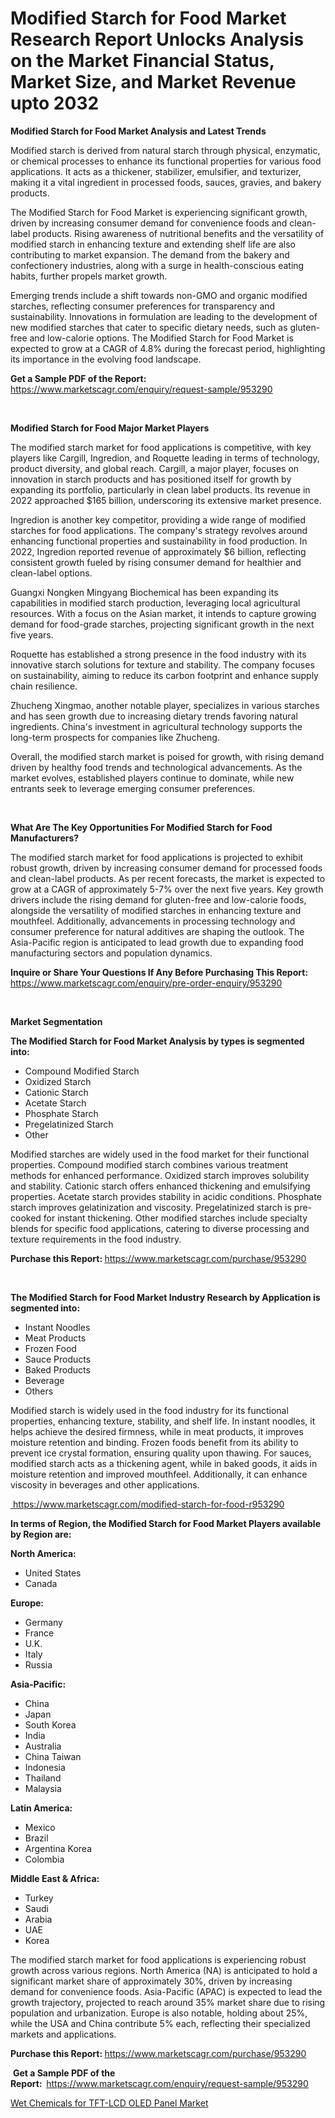 <p><h1>Modified Starch for Food Market Research Report Unlocks Analysis on the Market Financial Status, Market Size, and Market Revenue upto 2032</h1></p><p><strong>Modified Starch for Food Market Analysis and Latest Trends</strong></p>
<p><p>Modified starch is derived from natural starch through physical, enzymatic, or chemical processes to enhance its functional properties for various food applications. It acts as a thickener, stabilizer, emulsifier, and texturizer, making it a vital ingredient in processed foods, sauces, gravies, and bakery products.</p><p>The Modified Starch for Food Market is experiencing significant growth, driven by increasing consumer demand for convenience foods and clean-label products. Rising awareness of nutritional benefits and the versatility of modified starch in enhancing texture and extending shelf life are also contributing to market expansion. The demand from the bakery and confectionery industries, along with a surge in health-conscious eating habits, further propels market growth.</p><p>Emerging trends include a shift towards non-GMO and organic modified starches, reflecting consumer preferences for transparency and sustainability. Innovations in formulation are leading to the development of new modified starches that cater to specific dietary needs, such as gluten-free and low-calorie options. The Modified Starch for Food Market is expected to grow at a CAGR of 4.8% during the forecast period, highlighting its importance in the evolving food landscape.</p></p>
<p><strong>Get a Sample PDF of the Report:&nbsp;</strong> <a href="https://www.marketscagr.com/enquiry/request-sample/953290?utm_campaign=3189&utm_medium=2&utm_source=Github&utm_content=ia&utm_term=02042025&utm_id=modified-starch-for-food">https://www.marketscagr.com/enquiry/request-sample/953290</a></p>
<p>&nbsp;</p>
<p><strong>Modified Starch for Food Major Market Players</strong></p>
<p><p>The modified starch market for food applications is competitive, with key players like Cargill, Ingredion, and Roquette leading in terms of technology, product diversity, and global reach. Cargill, a major player, focuses on innovation in starch products and has positioned itself for growth by expanding its portfolio, particularly in clean label products. Its revenue in 2022 approached $165 billion, underscoring its extensive market presence.</p><p>Ingredion is another key competitor, providing a wide range of modified starches for food applications. The company's strategy revolves around enhancing functional properties and sustainability in food production. In 2022, Ingredion reported revenue of approximately $6 billion, reflecting consistent growth fueled by rising consumer demand for healthier and clean-label options.</p><p>Guangxi Nongken Mingyang Biochemical has been expanding its capabilities in modified starch production, leveraging local agricultural resources. With a focus on the Asian market, it intends to capture growing demand for food-grade starches, projecting significant growth in the next five years.</p><p>Roquette has established a strong presence in the food industry with its innovative starch solutions for texture and stability. The company focuses on sustainability, aiming to reduce its carbon footprint and enhance supply chain resilience.</p><p>Zhucheng Xingmao, another notable player, specializes in various starches and has seen growth due to increasing dietary trends favoring natural ingredients. China's investment in agricultural technology supports the long-term prospects for companies like Zhucheng.</p><p>Overall, the modified starch market is poised for growth, with rising demand driven by healthy food trends and technological advancements. As the market evolves, established players continue to dominate, while new entrants seek to leverage emerging consumer preferences.</p></p>
<p>&nbsp;</p>
<p><strong>What Are The Key Opportunities For Modified Starch for Food Manufacturers?</strong></p>
<p><p>The modified starch market for food applications is projected to exhibit robust growth, driven by increasing consumer demand for processed foods and clean-label products. As per recent forecasts, the market is expected to grow at a CAGR of approximately 5-7% over the next five years. Key growth drivers include the rising demand for gluten-free and low-calorie foods, alongside the versatility of modified starches in enhancing texture and mouthfeel. Additionally, advancements in processing technology and consumer preference for natural additives are shaping the outlook. The Asia-Pacific region is anticipated to lead growth due to expanding food manufacturing sectors and population dynamics.</p></p>
<p><strong>Inquire or Share Your Questions If Any Before Purchasing This Report:</strong> <a href="https://www.marketscagr.com/enquiry/pre-order-enquiry/953290?utm_campaign=3189&utm_medium=2&utm_source=Github&utm_content=ia&utm_term=02042025&utm_id=modified-starch-for-food">https://www.marketscagr.com/enquiry/pre-order-enquiry/953290</a></p>
<p>&nbsp;</p>
<p><strong>Market Segmentation</strong></p>
<p><strong>The Modified Starch for Food Market Analysis by types is segmented into:</strong></p>
<p><ul><li>Compound Modified Starch</li><li>Oxidized Starch</li><li>Cationic Starch</li><li>Acetate Starch</li><li>Phosphate Starch</li><li>Pregelatinized Starch</li><li>Other</li></ul></p>
<p><p>Modified starches are widely used in the food market for their functional properties. Compound modified starch combines various treatment methods for enhanced performance. Oxidized starch improves solubility and stability. Cationic starch offers enhanced thickening and emulsifying properties. Acetate starch provides stability in acidic conditions. Phosphate starch improves gelatinization and viscosity. Pregelatinized starch is pre-cooked for instant thickening. Other modified starches include specialty blends for specific food applications, catering to diverse processing and texture requirements in the food industry.</p></p>
<p><strong>Purchase this Report:&nbsp;</strong><a href="https://www.marketscagr.com/purchase/953290?utm_campaign=3189&utm_medium=2&utm_source=Github&utm_content=ia&utm_term=02042025&utm_id=modified-starch-for-food">https://www.marketscagr.com/purchase/953290</a></p>
<p>&nbsp;</p>
<p><strong>The Modified Starch for Food Market Industry Research by Application is segmented into:</strong></p>
<p><ul><li>Instant Noodles</li><li>Meat Products</li><li>Frozen Food</li><li>Sauce Products</li><li>Baked Products</li><li>Beverage</li><li>Others</li></ul></p>
<p><p>Modified starch is widely used in the food industry for its functional properties, enhancing texture, stability, and shelf life. In instant noodles, it helps achieve the desired firmness, while in meat products, it improves moisture retention and binding. Frozen foods benefit from its ability to prevent ice crystal formation, ensuring quality upon thawing. For sauces, modified starch acts as a thickening agent, while in baked goods, it aids in moisture retention and improved mouthfeel. Additionally, it can enhance viscosity in beverages and other applications.</p></p>
<p><a href="https://www.marketscagr.com/modified-starch-for-food-r953290?utm_campaign=3189&utm_medium=2&utm_source=Github&utm_content=ia&utm_term=02042025&utm_id=modified-starch-for-food">&nbsp;https://www.marketscagr.com/modified-starch-for-food-r953290</a></p>
<p><strong>In terms of Region, the Modified Starch for Food Market Players available by Region are:</strong></p>
<p>
    <p> <strong> North America: </strong>
        <ul>
            <li>United States</li>
            <li>Canada</li>
        </ul>
        </p> 
    <p> <strong> Europe: </strong>
        <ul>
            <li>Germany</li>
            <li>France</li>
            <li>U.K.</li>
            <li>Italy</li>
            <li>Russia</li>
        </ul>
        </p> 
    <p> <strong> Asia-Pacific: </strong>
        <ul>
            <li>China</li>
            <li>Japan</li>
            <li>South Korea</li>
            <li>India</li>
            <li>Australia</li>
            <li>China Taiwan</li>
            <li>Indonesia</li>
            <li>Thailand</li>
            <li>Malaysia</li>
        </ul>
        </p> 
    <p> <strong> Latin America: </strong>
        <ul>
            <li>Mexico</li>
            <li>Brazil</li>
            <li>Argentina Korea</li>
            <li>Colombia</li>
        </ul>
        </p> 
    <p> <strong> Middle East & Africa: </strong>
        <ul>
            <li>Turkey</li>
            <li>Saudi</li>
            <li>Arabia</li>
            <li>UAE</li>
            <li>Korea</li>
        </ul>
    </p>
    </p>
<p><p>The modified starch market for food applications is experiencing robust growth across various regions. North America (NA) is anticipated to hold a significant market share of approximately 30%, driven by increasing demand for convenience foods. Asia-Pacific (APAC) is expected to lead the growth trajectory, projected to reach around 35% market share due to rising population and urbanization. Europe is also notable, holding about 25%, while the USA and China contribute 5% each, reflecting their specialized markets and applications. </p></p>
<p><strong>Purchase this Report: </strong><a href="https://www.marketscagr.com/purchase/953290?utm_campaign=3189&utm_medium=2&utm_source=Github&utm_content=ia&utm_term=02042025&utm_id=modified-starch-for-food">https://www.marketscagr.com/purchase/953290</a></p>
<p>&nbsp;<strong>Get a Sample PDF of the Report:&nbsp;&nbsp;</strong><a href="https://www.marketscagr.com/enquiry/request-sample/953290?utm_campaign=3189&utm_medium=2&utm_source=Github&utm_content=ia&utm_term=02042025&utm_id=modified-starch-for-food">https://www.marketscagr.com/enquiry/request-sample/953290</a></p>
<p><strong></strong></p>
<p><p><a href="https://github.com/anggigpps/Market-Research-Report-List-1/blob/main/wet-chemicals-for-tft-lcd-oled-panel-market.md?utm_campaign=3189&utm_medium=2&utm_source=Github&utm_content=ia&utm_term=02042025&utm_id=modified-starch-for-food">Wet Chemicals for TFT-LCD OLED Panel Market</a></p></p>